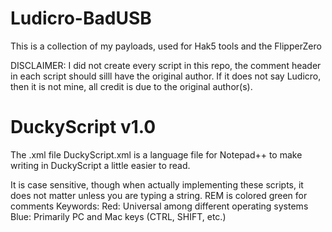 # Ludicro-BadUSB
This is a collection of my payloads, used for Hak5 tools and the FlipperZero

DISCLAIMER: I did not create every script in this repo, the comment header in each script should silll have the original author. If it does not say Ludicro, then it is not mine, all credit is due to the original author(s).

# DuckyScript v1.0
The .xml file DuckyScript.xml is a language file for Notepad++ to make writing in DuckyScript a little easier to read. 

It is case sensitive, though when actually implementing these scripts, it does not matter unless you are typing a string.
REM is colored green for comments
Keywords:
	Red: Universal among different operating systems
	Blue: Primarily PC and Mac keys (CTRL, SHIFT, etc.)